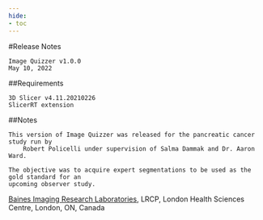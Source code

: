 ```yaml
---
hide:
- toc
---
```

<!-- let javascript handle toc on left sidebar -->

#Release Notes

	Image Quizzer v1.0.0
	May 10, 2022
	

##Requirements

	3D Slicer v4.11.20210226
	SlicerRT extension

##Notes

	This version of Image Quizzer was released for the pancreatic cancer study run by
		Robert Policelli under supervision of Salma Dammak and Dr. Aaron Ward.
		
	The objective was to acquire expert segmentations to be used as the gold standard for an
	upcoming observer study.

 <a href="https://bainesimaging.com" target="_blank">Baines Imaging Research Laboratories</a>, LRCP, London Health Sciences Centre, London, ON, Canada
